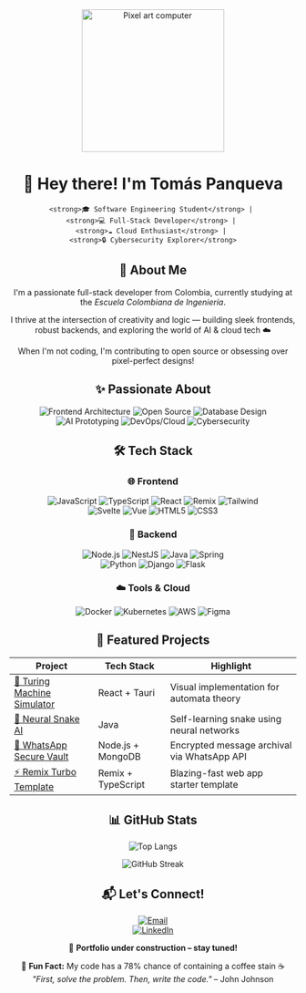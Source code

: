 <div align="center">
    <img src="https://media4.giphy.com/media/v1.Y2lkPTc5MGI3NjExMXQxdWZkcXE2eGx3Z3o3dGJkaDhtY2xhMWpic3YyeTgzdnU4Z2VuMCZlcD12MV9pbnRlcm5hbF9naWZfYnlfaWQmY3Q9Zw/ttknk7M3d3UBEeZsii/giphy.gif" width="250" alt="Pixel art computer">
</div>

<div align="center">
    
# 👋 Hey there! I'm Tomás Panqueva

    <strong>🎓 Software Engineering Student</strong> | 
    <strong>💻 Full-Stack Developer</strong> | 
    <strong>☁️ Cloud Enthusiast</strong> | 
    <strong>🔒 Cybersecurity Explorer</strong>
    
</div>

<div align="center">
    
## 🚀 About Me

</div>

<div align="center">
    <p>I'm a passionate full-stack developer from Colombia, currently studying at the <em>Escuela Colombiana de Ingeniería</em>.</p>
    <p>I thrive at the intersection of creativity and logic — building sleek frontends, robust backends, and exploring the world of AI & cloud tech ☁️</p>
    <p>When I'm not coding, I'm contributing to open source or obsessing over pixel-perfect designs!</p>
</div>

<div align="center">
    
## ✨ Passionate About

</div>

<div align="center">

![Frontend Architecture](https://img.shields.io/badge/-Frontend_Architecture-6622ff?logo=vercel&logoColor=white&style=flat&border_radius=4)
![Open Source](https://img.shields.io/badge/-Open_Source-3DA639?logo=github&logoColor=white&style=flat&border_radius=4)
![Database Design](https://img.shields.io/badge/-Database_Design-4169E1?logo=postgresql&logoColor=white&style=flat&border_radius=4)  
![AI Prototyping](https://img.shields.io/badge/-AI_Prototyping-412991?logo=openai&logoColor=white&style=flat&border_radius=4)
![DevOps/Cloud](https://img.shields.io/badge/-DevOps/Cloud-2496ED?logo=docker&logoColor=white&style=flat&border_radius=4)
![Cybersecurity](https://img.shields.io/badge/-Cybersecurity-FF6C37?logo=datadog&logoColor=white&style=flat&border_radius=4)

</div>

<div align="center">
    
## 🛠️ Tech Stack

</div>

<div align="center">

### **🌐 Frontend**
![JavaScript](https://img.shields.io/badge/-JavaScript-F7DF1E?logo=javascript&logoColor=000&border_radius=4)
![TypeScript](https://img.shields.io/badge/-TypeScript-3178C6?logo=typescript&logoColor=fff&border_radius=4)
![React](https://img.shields.io/badge/-React-61DAFB?logo=react&logoColor=000&border_radius=4)
![Remix](https://img.shields.io/badge/-Remix-000?logo=remix&logoColor=fff&border_radius=4)
![Tailwind](https://img.shields.io/badge/-Tailwind-06B6D4?logo=tailwindcss&logoColor=fff&border_radius=4)  
![Svelte](https://img.shields.io/badge/-Svelte-FF3E00?logo=svelte&logoColor=fff&border_radius=4)
![Vue](https://img.shields.io/badge/-Vue-4FC08D?logo=vuedotjs&logoColor=fff&border_radius=4)
![HTML5](https://img.shields.io/badge/-HTML5-E34F26?logo=html5&logoColor=fff&border_radius=4)
![CSS3](https://img.shields.io/badge/-CSS3-1572B6?logo=css3&logoColor=fff&border_radius=4)

### **🔩 Backend**
![Node.js](https://img.shields.io/badge/-Node.js-339933?logo=nodedotjs&logoColor=fff&border_radius=4)
![NestJS](https://img.shields.io/badge/-NestJS-E0234E?logo=nestjs&logoColor=fff&border_radius=4)
![Java](https://img.shields.io/badge/-Java-007396?logo=openjdk&logoColor=fff&border_radius=4)
![Spring](https://img.shields.io/badge/-Spring_Boot-6DB33F?logo=springboot&logoColor=fff&border_radius=4)  
![Python](https://img.shields.io/badge/-Python-3776AB?logo=python&logoColor=fff&border_radius=4)
![Django](https://img.shields.io/badge/-Django-092E20?logo=django&logoColor=fff&border_radius=4)
![Flask](https://img.shields.io/badge/-Flask-000?logo=flask&logoColor=fff&border_radius=4)

### **☁️ Tools & Cloud**
![Docker](https://img.shields.io/badge/-Docker-2496ED?logo=docker&logoColor=fff&border_radius=4)
![Kubernetes](https://img.shields.io/badge/-Kubernetes-326CE5?logo=kubernetes&logoColor=fff&border_radius=4)
![AWS](https://img.shields.io/badge/-AWS-232F3E?logo=amazonaws&logoColor=fff&border_radius=4)
![Figma](https://img.shields.io/badge/-Figma-F24E1E?logo=figma&logoColor=fff&border_radius=4)

</div>

<div align="center">
    
## 🌟 Featured Projects

</div>

<div align="center">
    
| **Project**               | **Tech Stack**       | **Highlight**                          |
|---------------------------|----------------------|----------------------------------------|
| [🧠 Turing Machine Simulator](https://github.com/T-hash06/turing-machine) | React + Tauri        | Visual implementation for automata theory |
| [🐍 Neural Snake AI](https://github.com/T-hash06/snake-ai/tree/NeuralNetwork) | Java                 | Self-learning snake using neural networks |
| [🔐 WhatsApp Secure Vault](https://github.com/T-hash06/whatsapp-message-archiver) | Node.js + MongoDB    | Encrypted message archival via WhatsApp API |
| [⚡ Remix Turbo Template](https://github.com/T-hash06/remix-template)     | Remix + TypeScript   | Blazing-fast web app starter template |

</div>

<div align="center">
    
## 📊 GitHub Stats

</div>

<div align="center">

![Top Langs](https://github-readme-stats.vercel.app/api/top-langs/?username=T-hash06&layout=compact&theme=nightowl&border_radius=12)

![GitHub Streak](https://streak-stats.demolab.com?user=T-hash06&theme=nightowl&border_radius=12&date_format=j%20M%5B%20Y%5D)  

</div>

<div align="center">
    
## 📬 Let's Connect!

</div>

<div align="center">

[![Email](https://img.shields.io/badge/-📧_tomaspanqueva.dev@gmail.com-D14836?logo=gmail&logoColor=fff&style=for-the-badge)](mailto:tomaspanqueva.dev@gmail.com)  
[![LinkedIn](https://img.shields.io/badge/-👔_LinkedIn_Profile-0A66C2?logo=linkedin&logoColor=fff&style=for-the-badge)](https://co.linkedin.com/in/tomás-felipe-panqueva-manrrique-523887331)

🚧 **Portfolio under construction – stay tuned!**

</div>

<div align="center">

🐍 **Fun Fact:** My code has a 78% chance of containing a coffee stain ☕️  
*"First, solve the problem. Then, write the code."* – John Johnson

</div>
